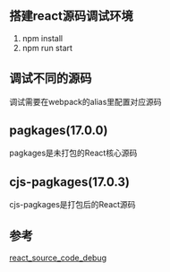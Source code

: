 ## 搭建react源码调试环境
1. npm install
2. npm run start
## 调试不同的源码
调试需要在webpack的alias里配置对应源码
## pagkages(17.0.0)
pagkages是未打包的React核心源码

## cjs-pagkages(17.0.3)
cjs-pagkages是打包后的React源码

## 参考
[react_source_code_debug](https://gitee.com/cjperfect/react_source_code_debug)